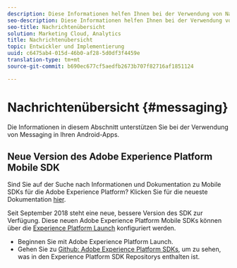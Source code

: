 ```yaml
---
description: Diese Informationen helfen Ihnen bei der Verwendung von Nachrichten in Ihren Android-Apps.
seo-description: Diese Informationen helfen Ihnen bei der Verwendung von Nachrichten in Ihren Android-Apps.
seo-title: Nachrichtenübersicht
solution: Marketing Cloud, Analytics
title: Nachrichtenübersicht
topic: Entwickler und Implementierung
uuid: c6475ab4-015d-46b0-af28-5d0df3f4459e
translation-type: tm+mt
source-git-commit: b690ec677cf5aedfb2673b707f82716af1851124

---
```



# Nachrichtenübersicht {#messaging}

Die Informationen in diesem Abschnitt unterstützen Sie bei der Verwendung von Messaging in Ihren Android-Apps.

## Neue Version des Adobe Experience Platform Mobile SDK

Sind Sie auf der Suche nach Informationen und Dokumentation zu Mobile SDKs für die Adobe Experience Platform? Klicken Sie für die neueste Dokumentation [hier](https://aep-sdks.gitbook.io/docs/).

Seit September 2018 steht eine neue, bessere Version des SDK zur Verfügung. Diese neuen Adobe Experience Platform Mobile SDKs können über die [Experience Platform Launch](https://www.adobe.com/experience-platform/launch.html) konfiguriert werden.

* Beginnen Sie mit Adobe Experience Platform Launch.
* Gehen Sie zu [Github: Adobe Experience Platform SDKs](https://github.com/Adobe-Marketing-Cloud/acp-sdks), um zu sehen, was in den Experience Platform SDK Repositorys enthalten ist.

